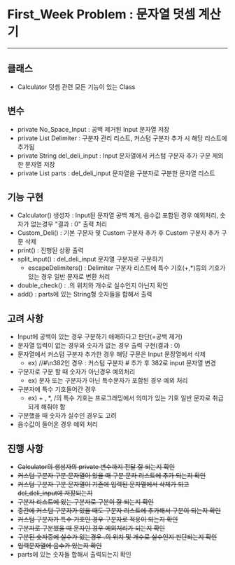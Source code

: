 # First_Week Problem : 문자열 덧셈 계산기
***
## 클래스
- Calculator 덧셈 관련 모든 기능이 있는 Class

## 변수
- private No_Space_Input : 공백 제거된 Input 문자열 저장
- private List<String> Delimiter : 구분자 관리 리스트, 커스텀 구분자 추가 시 해당 리스트에 추가됨
- private String del_deli_input : Input 문자열에서 커스텀 구분자 추가 구문 제외한 문자열 저장 
- private List<String> parts : del_deli_input 문자열을 구분자로 구분한 문자열 리스트

## 기능 구현
- Calculator() 생성자 : Input된 문자열 공백 제거, 음수값 포함된 경우 예외처리, 숫자가 없는경우 "결과 : 0" 출력 처리
- Custom_Deli() : 기본 구문자 및 Custom 구분자 추가 후 Custom 구분자 추가 구문 삭제 
- print() : 진행된 상황 출력
- split_input() : del_deli_input 문자열 구분자로 구분하기
  - escapeDelimiters() : Delimiter 구분자 리스트에 특수 기호(+,*)등의 기호가 있는 경우 일반 문자로 변환 처리
- double_check() : .의 위치와 개수로 실수인지 아닌지 확인
- add() : parts에 있는 String형 숫자들을 합해서 출력

## 고려 사항
- Input에 공백이 있는 경우 구분하기 애매하다고 판단(=공백 제거)
- 문자열 입력이 없는 경우와 숫자가 없는 경우 출력 구현(결과 : 0)
- 문자열에서 커스텀 구분자 추가한 경우 해당 구문은 Input 문장열에서 삭제
  - ex) //#\n382인 경우 : 커스텀 구분자 # 추가 후 382로 input 문자열 변경
- 구분자로 구분 할 때 숫자가 아닌경우 예외처리
  - ex) 문자 또는 구분자가 아닌 특수문자가 포함된 경우 예외 처리 
- 구분자에 특수 기호들어간 경우
  - ex) + , *, /의 특수 기호는 프로그래밍에서 의미가 있는 기호 일반 문자로 취급되게 해줘야 함
- 구분했을 때 숫자가 실수인 경우도 고려
- 음수값이 들어온 경우 예외 처리

## 진행 사항
- ~~Calculator의 생성자의 private 변수까지 전달 잘 되는지 확인~~
- ~~커스텀 구분자 구분 문자열이 있을 때 구분 문자 리스트에 추가 되는지 확인~~
- ~~커스텀 구분자 구분 문자열이 기존에 입력된 문자열에서 삭제가 되고 del_deli_input에 저장되는지~~
- ~~구분자 리스트에 있는 구분자로 구분이 잘 되는지 확인~~
- ~~중간에 커스텀 구분자가 있을 때도 구분자 리스트에 추가해서 구분이 되는지 확인~~ 
- ~~커스텀 구분자가 특수 기호인 경우 구분자로 적용이 되는지 확인~~
- ~~구분자로 구분했을 때 문자인 경우 예외처리가 되는지 확인~~
- ~~구분된 숫자중에 실수가 있는경우 .의 위치 및 개수로 실수인지 판단되는지 확인~~
- ~~입력문자열에 음수가 있는지 확인~~
- parts에 있는 숫자들 합해서 출력되는지 확인